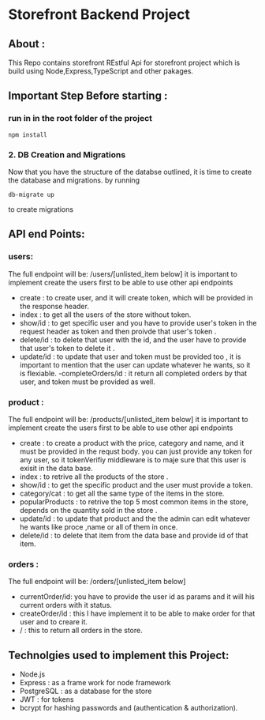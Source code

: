 # Storefront Backend Project

## About :
This Repo contains storefront REstful Api for storefront  project which is build using Node,Express,TypeScript and other pakages.

## Important Step Before starting  :
### run in in the root folder of the project 
`` npm install ``

### 2.  DB Creation and Migrations

Now that you have the structure of the databse outlined, it is time to create the database and migrations. by running 

``db-migrate up``

to create migrations  

## API end Points:
### users:
The full endpoint will be: 
/users/[unlisted_item below]
it is important to implement create the users first to be able to use other api endpoints 

- create : to create user, and it will create token, which will be provided in the response header.
- index : to get all the users of the store without token.
- show/id : to get specific user and you have to provide user's token in the request header as token and then proivde that user's token .
- delete/id : to delete that user with the id, and the user have to provide that user's token to delete it .
- update/id : to update that user and token must be provided too , it is important to mention that the user can update whatever he wants, so it is flexiable.
-completeOrders/id : it return all completed orders by that user, and token must be provided as well.

### product : 
The full endpoint will be: 
/products/[unlisted_item below]
it is important to implement create the users first to be able to use other api endpoints 
- create :  to create a product with the price, category and name, and it must be provided in the requst body. you can just provide any token for any user, so it tokenVerifiy middleware is to maje sure that this user is exisit in the data base.
- index : to retrive all the products of the store .
- show/id : to get the specific product and the user must provide a token.
- category/cat : to get all the same type of the items in the store. 
- popularProducts : to retrive the top 5 most common items in the store, depends on the quantity sold in the store .
- update/id : to update that product and the the admin can edit whatever he wants like proce ,name or all of them in once.
- delete/id : to delete that item from the data base and provide id of that item.

### orders : 
The full endpoint will be: 
/orders/[unlisted_item below]
- currentOrder/id: you have to provide the user id as params and it will his current orders with it status.
 - createOrder/id : this I have implement it to be able to make order for that user and to creare it.
 - / : this to return all orders in the store.


 ## Technolgies used to implement this Project:
 - Node.js
 - Express : as a frame work for node framework 
 - PostgreSQL : as a database for the store
 - JWT : for tokens
 - bcrypt for hashing passwords and (authentication & authorization).
  


